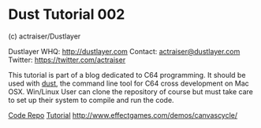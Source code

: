 # Dust Tutorial 002 #

(c) actraiser/Dustlayer

Dustlayer WHQ: http://dustlayer.com
Contact: actraiser@dustlayer.com
Twitter: https://twitter.com/actraiser

This tutorial is part of a blog dedicated to C64 programming. It should be used with [dust](https://github.com/actraiser/dustlayer "Dustlayer Repository holds the dust command line tool"), the command line tool for C64 cross development on Mac OSX. Win/Linux User can clone the repository of course but must take care to set up their system to compile and run the code. 

[Code Repo](https://github.com/actraiser/dust-tutorial-c64-first-intro)
[Tutorial](https://dustlayer.com/c64-coding-tutorials/2013/2/17/a-simple-c64-intro)
http://www.effectgames.com/demos/canvascycle/